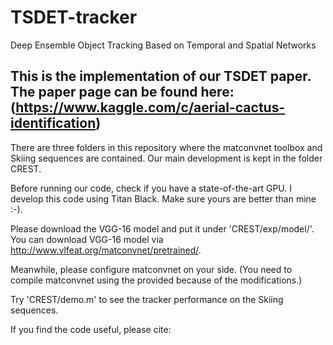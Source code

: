 # TSDET-tracker
 Deep Ensemble Object Tracking Based on Temporal and Spatial Networks
## This is the implementation of our TSDET paper. The paper page can be found here: (https://www.kaggle.com/c/aerial-cactus-identification)

There are three folders in this repository where the matconvnet toolbox and Skiing sequences are contained. Our main development is kept in the folder CREST.

Before running our code, check if you have a state-of-the-art GPU. I develop this code using Titan Black. Make sure yours are better than mine :-).

Please download the VGG-16 model and put it under 'CREST/exp/model/'. You can download VGG-16 model via http://www.vlfeat.org/matconvnet/pretrained/.

Meanwhile, please configure matconvnet on your side. (You need to compile matconvnet using the provided because of the modifications.)

Try 'CREST/demo.m' to see the tracker performance on the Skiing sequences.

If you find the code useful, please cite:
